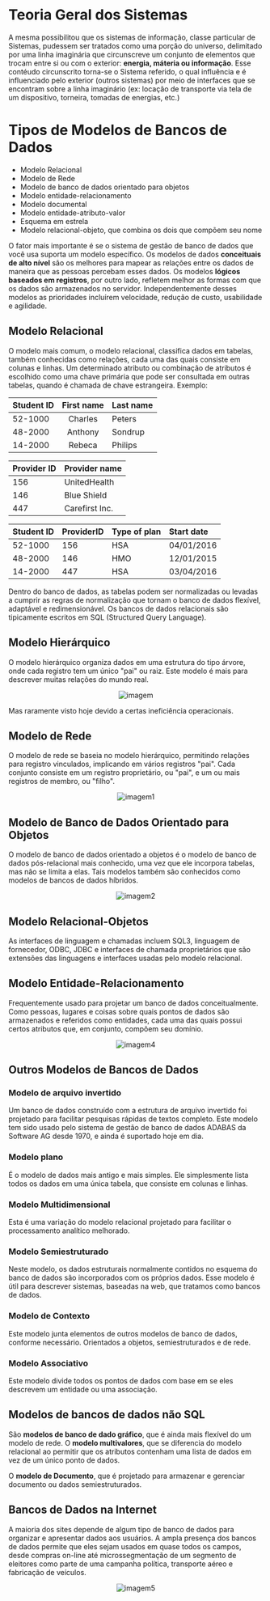 # Teoria Geral dos Sistemas

A mesma possibilitou que os sistemas de informação, classe particular de Sistemas, pudessem ser tratados como uma porção do universo,
delimitado por uma linha imaginária que circunscreve um conjunto de elementos que trocam entre si ou com o exterior: **energia, máteria ou informação**.
Esse contéudo circunscrito torna-se o Sistema referido, o qual influência e é influenciado pelo exterior (outros sistemas) por meio de interfaces que se
encontram sobre a linha imaginário (ex: locação de transporte via tela de um dispositivo, torneira, tomadas de energias, etc.)

# Tipos de Modelos de Bancos de Dados

* Modelo Relacional
* Modelo de Rede
* Modelo de banco de dados orientado para objetos
* Modelo entidade-relacionamento
* Modelo documental
* Modelo entidade-atributo-valor
* Esquema em estrela
* Modelo relacional-objeto, que combina os dois que compõem seu nome

O fator mais importante é se o sistema de gestão de banco de dados que você usa suporta um modelo específico.
Os modelos de dados **conceituais de alto nível** são os melhores para mapear as relações entre os dados de maneira que as pessoas percebam esses dados.
Os modelos **lógicos baseados em registros**, por outro lado, refletem melhor as formas com que os dados são armazenados no servidor.
Independentemente desses modelos as prioridades incluírem velocidade, redução de custo, usabilidade e agilidade.


## Modelo Relacional

O modelo mais comum, o modelo relacional, classifica dados em tabelas, também conhecidas como relações, cada uma das quais consiste em colunas e linhas.
Um determinado atributo ou combinação de atributos é escolhido como uma chave primária que pode ser consultada em outras tabelas, quando
é chamada de chave estrangeira.
Exemplo:


| Student ID | First name | Last name |
|:-----------|:-----------:|:---------|
 | 52-1000    |    Charles | Peters|
 | 48-2000   | Anthony| Sondrup|
 | 14-2000 | Rebeca | Philips|


| Provider ID | Provider name |
|:------------|:--------------|
 | 156  | UnitedHealth |
 | 146 | Blue Shield |
 | 447 | Carefirst Inc. |
         
| Student ID | ProviderID | Type of plan | Start date |
|:-----------|:-----------|:-------------|:-----------|
 | 52-1000 | 156 | HSA | 04/01/2016|
 | 48-2000 | 146 | HMO | 12/01/2015|
 | 14-2000 | 447 | HSA | 03/04/2016|

Dentro do banco de dados, as tabelas podem ser normalizadas ou levadas a cumprir as 
regras de normalização que tornam o banco de dados flexível, adaptável e redimensionável.
Os bancos de dados relacionais são tipicamente escritos em SQL (Structured Query Language).


## Modelo Hierárquico

O modelo hierárquico organiza dados em uma estrutura do tipo árvore, onde cada registro
tem um único "pai" ou raiz.
Este modelo é mais para descrever muitas relações do mundo real.

<center>
      
  <p> <img src="imagem/img_2.png" alt="imagem">
</p>
</center>

 

Mas raramente visto hoje devido a certas ineficiência operacionais.


## Modelo de Rede

O modelo de rede se baseia no modelo hierárquico, permitindo relações para registro vinculados, implicando em vários
registros "pai".
Cada conjunto consiste em um registro proprietário, ou "pai", e um ou mais registros de membro, ou "filho".

<center> 
<p> <img src="imagem/img_3.png" alt="imagem1">
</p>
</center>


## Modelo de Banco de Dados Orientado para Objetos

O modelo de banco de dados orientado a objetos é o modelo de banco de dados pós-relacional mais conhecido,
uma vez que ele incorpora tabelas, mas não se limita a elas. Tais modelos também são conhecidos como modelos de bancos de dados híbridos.

<center>
<p><img src="imagem/img_5.png" alt="imagem2">
</p>
</center>
 
## Modelo Relacional-Objetos

As interfaces de linguagem e chamadas incluem SQL3, linguagem de fornecedor, ODBC,
JDBC e interfaces de chamada proprietários que são extensões das linguagens e interfaces usadas pelo modelo relacional.


## Modelo Entidade-Relacionamento

Frequentemente usado para projetar um banco de dados conceitualmente.
Como pessoas, lugares e coisas sobre quais pontos de dados são armazenados e referidos como entidades, cada uma das quais possui
certos atributos que, em conjunto, compõem seu domínio.

<center>
<p><img src="imagem/img_6.png" alt="imagem4">
</p>
</center>


## Outros Modelos de Bancos de Dados

### Modelo de arquivo invertido

Um banco de dados construído com a estrutura de arquivo invertido foi projetado para facilitar pesquisas rápidas de textos completo.
Este modelo tem sido usado pelo sistema de gestão de banco de dados ADABAS da Software AG desde 1970, e ainda é suportado hoje em dia.

### Modelo plano

É o modelo de dados mais antigo e mais simples. Ele simplesmente lista todos os dados em uma única tabela, que
consiste em colunas e linhas.

### Modelo Multidimensional

Esta é uma variação do modelo relacional projetado para facilitar o processamento analítico melhorado.

### Modelo Semiestruturado

Neste modelo, os dados estruturais normalmente contidos no esquema do banco de dados são incorporados com os próprios dados.
Esse modelo é útil para descrever sistemas, baseadas na web, que tratamos como bancos de dados.

### Modelo de Contexto

Este modelo junta elementos de outros modelos de banco de dados, conforme necessário. Orientados a objetos, semiestruturados e de rede.

### Modelo Associativo

Este modelo divide todos os pontos de dados com base em se eles descrevem um entidade ou uma associação.

## Modelos de bancos de dados não SQL

São **modelos de banco de dado gráfico**, que é ainda mais flexível do um modelo de rede.
O **modelo multivalores**, que se diferencia do modelo relacional ao permitir que os atributos contenham uma lista de dados em vez de um
único ponto de dados.

O **modelo de Documento**, que é projetado para armazenar e gerenciar documento ou dados semiestruturados.

## Bancos de Dados na Internet

A maioria dos sites depende de algum tipo de banco de dados para organizar e apresentar dados aos usuários.
A ampla presença dos bancos de dados permite que eles sejam usados em quase todos os campos, desde compras on-line até 
microssegmentação de um segmento de eleitores como parte de uma campanha política, transporte aéreo e fabricação de veículos.
<center>
<p><img src="imagem/img_7.png" alt="imagem5">
</p>
</center>






 






